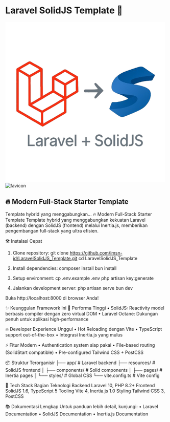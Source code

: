 # Laravel SolidJS Template 🚀

![Laravel+SolidJS Logo](https://raw.githubusercontent.com/lmsn-id/LaravelSolidJS_Template/main/public/favicon.png) ![favicon](https://raw.githubusercontent.com/lmsn-id/LaravelSolidJS_Template/main/public/favicon.ico)

## 🔥 Modern Full-Stack Starter Template

Template hybrid yang menggabungkan...
🔥 Modern Full-Stack Starter Template
Template hybrid yang menggabungkan kekuatan Laravel (backend) dengan SolidJS (frontend) melalui Inertia.js, memberikan pengembangan full-stack yang ultra efisien.

🛠️ Instalasi Cepat

1.  Clone repository:
    git clone https://github.com/lmsn-id/LaravelSolidJS_Template.git
    cd LaravelSolidJS_Template

2.  Install dependencies:
    composer install
    bun install

3.  Setup environment:
    cp .env.example .env
    php artisan key:generate

4.  Jalankan development server:
    php artisan serve
    bun dev

Buka http://localhost:8000 di browser Anda!

✨ Keunggulan Framework Ini
🚀 Performa Tinggi
• SolidJS: Reactivity model berbasis compiler dengan zero virtual DOM
• Laravel Octane: Dukungan penuh untuk aplikasi high-performance

🔥 Developer Experience Unggul
• Hot Reloading dengan Vite
• TypeScript support out-of-the-box
• Integrasi Inertia.js yang mulus

⚡ Fitur Modern
• Authentication system siap pakai
• File-based routing (SolidStart compatible)
• Pre-configured Tailwind CSS + PostCSS

📦 Struktur Terorganisir
├── app/ # Laravel backend
├── resources/ # SolidJS frontend
│ ├── components/ # Solid components
│ ├── pages/ # Inertia pages
│ └── styles/ # Global CSS
└── vite.config.ts # Vite config

🧩 Tech Stack
Bagian Teknologi
Backend Laravel 10, PHP 8.2+
Frontend SolidJS 1.6, TypeScript 5
Tooling Vite 4, Inertia.js 1.0
Styling Tailwind CSS 3, PostCSS

📚 Dokumentasi Lengkap
Untuk panduan lebih detail, kunjungi:
• Laravel Documentation
• SolidJS Documentation
• Inertia.js Documentation
